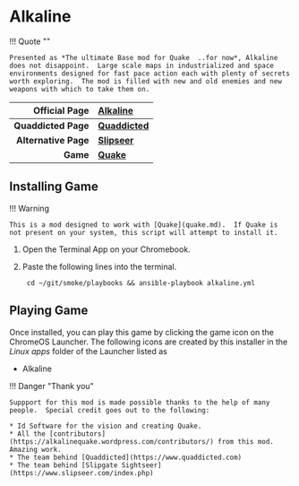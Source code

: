 # Alkaline

!!! Quote ""

    Presented as *The ultimate Base mod for Quake  ..for now*, Alkaline does not disappoint.  Large scale maps in industrialized and space environments designed for fast pace action each with plenty of secrets worth exploring.  The mod is filled with new and old enemies and new weapons with which to take them on.

| Official Page | [Alkaline](https://alkalinequake.wordpress.com/) |
|--:|:--|
| **Quaddicted Page** | **[Quaddicted](https://www.quaddicted.com/reviews/alkaline1.1.html)** |
| **Alternative Page** | **[Slipseer](https://www.slipseer.com/index.php?resources/alkaline.62/)**
| **Game** | **[Quake](quake.md)** |

## Installing Game

!!! Warning 
    
    This is a mod designed to work with [Quake](quake.md).  If Quake is not present on your system, this script will attempt to install it.

1. Open the Terminal App on your Chromebook.
1. Paste the following lines into the terminal.

        cd ~/git/smoke/playbooks && ansible-playbook alkaline.yml

## Playing Game

Once installed, you can play this game by clicking the game icon on the ChromeOS Launcher.  The following icons are created by this installer in the *Linux apps* folder of the Launcher listed as
    
* Alkaline

!!! Danger "Thank you"

    Suppport for this mod is made possible thanks to the help of many people.  Special credit goes out to the following:
    
    * Id Software for the vision and creating Quake.
    * All the [contributors](https://alkalinequake.wordpress.com/contributors/) from this mod.  Amazing work.
    * The team behind [Quaddicted](https://www.quaddicted.com)
    * The team behind [Slipgate Sightseer](https://www.slipseer.com/index.php)

